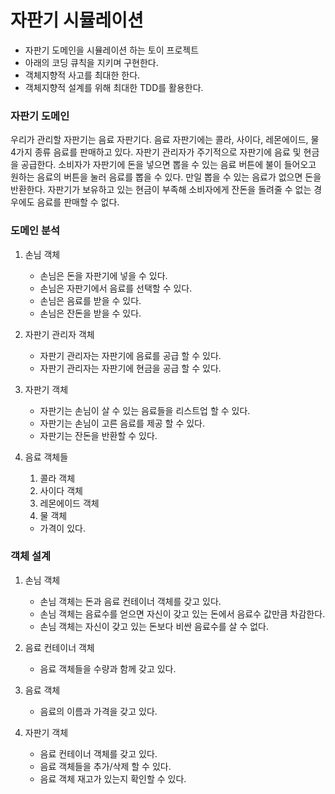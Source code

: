 # 자판기 시뮬레이션

- 자판기 도메인을 시뮬레이션 하는 토이 프로젝트
- 아래의 코딩 큐칙을 지키며 구현한다.
- 객체지향적 사고를 최대한 한다.
- 객체지향적 설계를 위해 최대한 TDD를 활용한다.

### 자판기 도메인
우리가 관리할 자판기는 음료 자판기다.
음료 자판기에는 콜라, 사이다, 레몬에이드, 물 4가지 종류 음료를 판매하고 있다.
자판기 관리자가 주기적으로 자판기에 음료 및 현금을 공급한다.
소비자가 자판기에 돈을 넣으면 뽑을 수 있는 음료 버튼에 불이 들어오고 원하는 음료의 버튼을 눌러 음료를 뽑을 수 있다.
만일 뽑을 수 있는 음료가 없으면 돈을 반환한다.
자판기가 보유하고 있는 현금이 부족해 소비자에게 잔돈을 돌려줄 수 없는 경우에도 음료를 판매할 수 없다.
   

### 도메인 분석
1. 손님 객체
    - 손님은 돈을 자판기에 넣을 수 있다.
    - 손님은 자판기에서 음료를 선택할 수 있다.
    - 손님은 음료를 받을 수 있다.
    - 손님은 잔돈을 받을 수 있다.

2. 자판기 관리자 객체
    - 자판기 관리자는 자판기에 음료를 공급 할 수 있다.
    - 자판기 관리자는 자판기에 현금을 공급 할 수 있다.

3. 자판기 객체
    - 자판기는 손님이 살 수 있는 음료들을 리스트업 할 수 있다.
    - 자판기는 손님이 고른 음료를 제공 할 수 있다.
    - 자판기는 잔돈을 반환할 수 있다.

4. 음료 객체들
    1. 콜라 객체
    2. 사이다 객체
    3. 레몬에이드 객체
    4. 물 객체
    - 가격이 있다.
    
    
### 객체 설계
1. 손님 객체
    - 손님 객체는 돈과 음료 컨테이너 객체를 갖고 있다.
    - 손님 객체는 음료수를 얻으면 자신이 갖고 있는 돈에서 음료수 값만큼 차감한다.
    - 손님 객체는 자신이 갖고 있는 돈보다 비싼 음료수를 살 수 없다.
     
2. 음료 컨테이너 객체
    - 음료 객체들을 수량과 함께 갖고 있다.
    
3. 음료 객체
    - 음료의 이름과 가격을 갖고 있다.
    
4. 자판기 객체
    - 음료 컨테이너 객체를 갖고 있다.
    - 음료 객체들을 추가/삭제 할 수 있다.
    - 음료 객체 재고가 있는지 확인할 수 있다.
